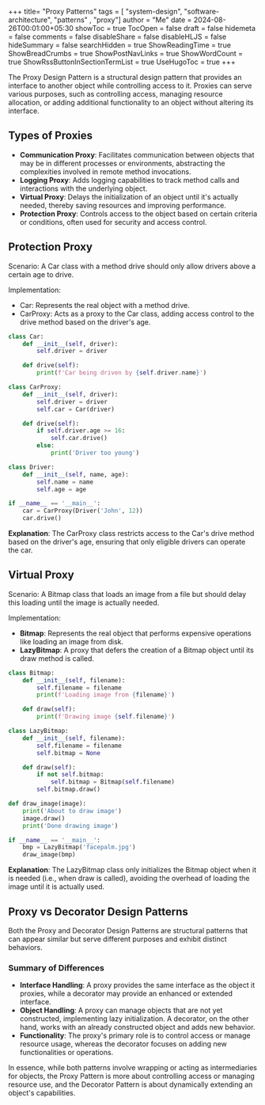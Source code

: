 +++
title= "Proxy Patterns"
tags = [ "system-design", "software-architecture", "patterns" , "proxy"]
author = "Me"
date = 2024-08-26T00:01:00+05:30
showToc = true
TocOpen = false
draft = false
hidemeta = false
comments = false
disableShare = false
disableHLJS = false
hideSummary = false
searchHidden = true
ShowReadingTime = true
ShowBreadCrumbs = true
ShowPostNavLinks = true
ShowWordCount = true
ShowRssButtonInSectionTermList = true
UseHugoToc = true
+++

The Proxy Design Pattern is a structural design pattern that provides an interface to another object while controlling access to it. Proxies can serve various purposes, such as controlling access, managing resource allocation, or adding additional functionality to an object without altering its interface.

## Types of Proxies
- **Communication Proxy**: Facilitates communication between objects that may be in different processes or environments, abstracting the complexities involved in remote method invocations.
- **Logging Proxy**: Adds logging capabilities to track method calls and interactions with the underlying object.
- **Virtual Proxy**: Delays the initialization of an object until it's actually needed, thereby saving resources and improving performance.
- **Protection Proxy**: Controls access to the object based on certain criteria or conditions, often used for security and access control.


## Protection Proxy
Scenario: A Car class with a method drive should only allow drivers above a certain age to drive.

Implementation:

- Car: Represents the real object with a method drive.
- CarProxy: Acts as a proxy to the Car class, adding access control to the drive method based on the driver's age.

```python
class Car:
    def __init__(self, driver):
        self.driver = driver

    def drive(self):
        print(f'Car being driven by {self.driver.name}')

class CarProxy:
    def __init__(self, driver):
        self.driver = driver
        self.car = Car(driver)

    def drive(self):
        if self.driver.age >= 16:
            self.car.drive()
        else:
            print('Driver too young')

class Driver:
    def __init__(self, name, age):
        self.name = name
        self.age = age

if __name__ == '__main__':
    car = CarProxy(Driver('John', 12))
    car.drive()
```
**Explanation**: The CarProxy class restricts access to the Car's drive method based on the driver's age, ensuring that only eligible drivers can operate the car.

## Virtual Proxy
Scenario: A Bitmap class that loads an image from a file but should delay this loading until the image is actually needed.

Implementation:
- **Bitmap**: Represents the real object that performs expensive operations like loading an image from disk.
- **LazyBitmap**: A proxy that defers the creation of a Bitmap object until its draw method is called.

```python
class Bitmap:
    def __init__(self, filename):
        self.filename = filename
        print(f'Loading image from {filename}')

    def draw(self):
        print(f'Drawing image {self.filename}')

class LazyBitmap:
    def __init__(self, filename):
        self.filename = filename
        self.bitmap = None

    def draw(self):
        if not self.bitmap:
            self.bitmap = Bitmap(self.filename)
        self.bitmap.draw()

def draw_image(image):
    print('About to draw image')
    image.draw()
    print('Done drawing image')

if __name__ == '__main__':
    bmp = LazyBitmap('facepalm.jpg')
    draw_image(bmp)
```
**Explanation**: The LazyBitmap class only initializes the Bitmap object when it is needed (i.e., when draw is called), avoiding the overhead of loading the image until it is actually used.


## Proxy vs Decorator Design Patterns
Both the Proxy and Decorator Design Patterns are structural patterns that can appear similar but serve different purposes and exhibit distinct behaviors. 

### Summary of Differences
- **Interface Handling**: A proxy provides the same interface as the object it proxies, while a decorator may provide an enhanced or extended interface.
- **Object Handling**: A proxy can manage objects that are not yet constructed, implementing lazy initialization. A decorator, on the other hand, works with an already constructed object and adds new behavior.
- **Functionality**: The proxy's primary role is to control access or manage resource usage, whereas the decorator focuses on adding new functionalities or operations.

In essence, while both patterns involve wrapping or acting as intermediaries for objects, the Proxy Pattern is more about controlling access or managing resource use, and the Decorator Pattern is about dynamically extending an object's capabilities.